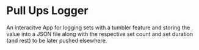 # Pull Ups Logger #
An interacitve App for logging sets with a tumbler feature and storing the value into a JSON file along with the respective set count and set duration (and rest) to be later pushed elsewhere.
